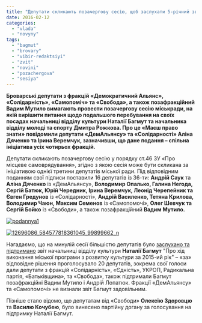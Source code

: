 ```yaml
---
title: "Депутати скликають позачергову сесію, щоб заслухати 5-річний звіт Багмут та Рожкова"
date: 2016-02-12
categories: 
  - "vlada"
  - "novyny"
tags: 
  - "bagmut"
  - "brovary"
  - "vibir-redaktsiyi"
  - "zvit"
  - "novini"
  - "pozachergova"
  - "sesiya"
---
```


**Броварські депутати з фракцій «Демократичний Альянс», «Солідарність», «Самопоміч» та «Свобода», а також позафракційний Вадим Мутило вимагають провести позачергову сесію міськради, на якій вирішити питання щодо подальшого перебування на своїх посадах начальниці відділу культури Наталії Багмут та начальника відділу молоді та спорту Дмитра Рожкова. Про це «Маєш право знати» повідомили депутати «ДемАльянсу» та «Солідарності» Аліна Дяченко та Ірина Веремчук, зазначивши, що дане подання – спільна ініціатива усіх чотирьох фракцій.**

Депутати скликають позачергову сесію у порядку ст.46 ЗУ «Про місцеве самоврядування», згідно з якою сесія може бути скликана за ініціативою однієї третини депутатів міської ради. Під відповідним поданням свої підписи поставили 16 депутатів із 36-ти: **Андрій Саук** та **Аліна Дяченко** із «ДемАльянсу», **Володимир Опалько, Галина Негода, Сергій Батюк, Юрій Чередник, Ірина Веремчук, Леонід Черепейник та Євген Гредунов** із «Солідарності», **Андрій Василенко, Тетяна Крилова, Володимир Чаюн, Максим Семенов** із «Самопомочі», **Олег Шевчук та Сергій Бойко** із «Свободи», а також позафракційний **Вадим Мутило.**

[![podannya1](https://mpz.brovary.org/wp-content/uploads/2016/02/podannya1.jpg)](https://mpz.brovary.org/wp-content/uploads/2016/02/podannya1.jpg)

[![12696086_584577818361045_99899662_n](https://mpz.brovary.org/wp-content/uploads/2016/02/12696086_584577818361045_99899662_n.jpg)](https://mpz.brovary.org/wp-content/uploads/2016/02/12696086_584577818361045_99899662_n.jpg)

Нагадаємо, що на минулій сесії більшістю депутатів було [заслухано та підтримано](https://mpz.brovary.org/miska-rada-dala-bagmut-zelene-svitlo-nadali-keruvaty-kulturoyu-u-brovarah/) звіт начальниці відділу культури **Наталії Багмут** "Про хід виконання міської програми з розвитку культури за 2015-ий рік" – «за» відповідне рішення проголосувало 20 депутатів, зокрема свої голоси дали депутати з фракцій «Солідарність», «Єдність», УКРОП, Радикальна партія, «Батьківщина», та «Свобода», також підтримали Багмут позафракційні Вадим Мутило і Андрій Лопатюк. Фракції «ДемАльянсу» та «Самопомочі» не визнали звіт Багмут задовільним.

Пізніше стало відомо, що депутатам від «Свободи» **Олексію Здоровцю** та **Василю Кочубею**, було винесено партійну догану за голосування на підтримку Наталії Багмут.
